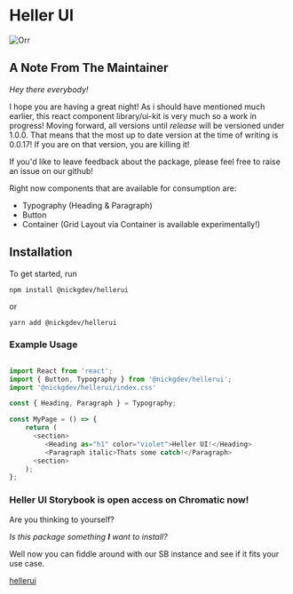 # Heller UI

![Orr](/lib/assets/orr.jpeg)

## A Note From The Maintainer

*Hey there everybody!*  

I hope you are having a great night! As i should have mentioned much earlier, this react component library/ui-kit is very much so a work in progress! Moving forward, all versions until *release* will be versioned under 1.0.0. That means that the most up to date version at the time of writing is 0.0.17! If you are on that version, you are killing it!  

If you'd like to leave feedback about the package, please feel free to raise an issue on our github!  

Right now components that are available for consumption are:

* Typography (Heading & Paragraph)
* Button  
* Container (Grid Layout via Container is available experimentally!)
## Installation

To get started, run

`npm install @nickgdev/hellerui`

or

`yarn add @nickgdev/hellerui`

### Example Usage

```typescript

import React from 'react';
import { Button, Typography } from '@nickgdev/hellerui';
import '@nickgdev/hellerui/index.css'

const { Heading, Paragraph } = Typography;

const MyPage = () => {
    return (
      <section>
         <Heading as="h1" color="violet">Heller UI!</Heading>
         <Paragraph italic>Thats some catch!</Paragraph>
      <section>
    );
};

```

### Heller UI Storybook is open access on Chromatic now!

Are you thinking to yourself? 

*Is this package something __I__ want to install?*

Well now you can fiddle around with our SB instance and see if it fits your use case. 

[hellerui](https://615213bb7c9f60003aa5ec0d-bqyadxoyjo.chromatic.com/?path=/story/container--default)